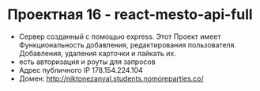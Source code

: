 # Проектная 16 - react-mesto-api-full
* Сервер созданный с помощью express. Этот Проект имеет Функциональность добавления, редактирования пользователя. Добавления, удаления карточки и лайкать их.
* есть авторизация и роуты для запросов
* Адрес публичного IP 178.154.224.104
* Домен: http://niktonezanyal.students.nomoreparties.co/